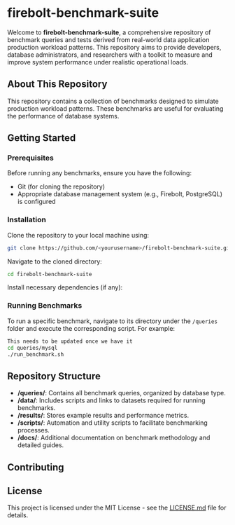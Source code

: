# firebolt-benchmark-suite
Welcome to **firebolt-benchmark-suite**, a comprehensive repository of benchmark queries and tests derived from real-world data application production workload patterns. This repository aims to provide developers, database administrators, and researchers with a toolkit to measure and improve system performance under realistic operational loads.

## About This Repository
This repository contains a collection of benchmarks designed to simulate production workload patterns. These benchmarks are useful for evaluating the performance of database systems.

## Getting Started

### Prerequisites

Before running any benchmarks, ensure you have the following:

- Git (for cloning the repository)
- Appropriate database management system (e.g., Firebolt, PostgreSQL) is configured

### Installation

Clone the repository to your local machine using:

```bash
git clone https://github.com/<yourusername>/firebolt-benchmark-suite.git
```

Navigate to the cloned directory:

```bash
cd firebolt-benchmark-suite
```

Install necessary dependencies (if any):


### Running Benchmarks

To run a specific benchmark, navigate to its directory under the `/queries` folder and execute the corresponding script. For example:

```bash 
This needs to be updated once we have it
cd queries/mysql
./run_benchmark.sh
```

## Repository Structure

- **/queries/**: Contains all benchmark queries, organized by database type.
- **/data/**: Includes scripts and links to datasets required for running benchmarks.
- **/results/**: Stores example results and performance metrics.
- **/scripts/**: Automation and utility scripts to facilitate benchmarking processes.
- **/docs/**: Additional documentation on benchmark methodology and detailed guides.

## Contributing


## License

This project is licensed under the MIT License - see the [LICENSE.md](LICENSE) file for details.
